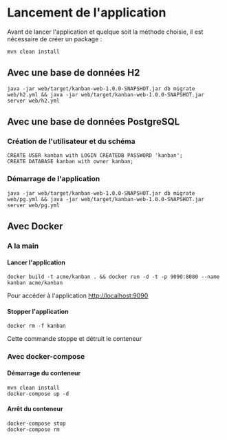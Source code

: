 # Lancement de l'application
Avant de lancer l'application et quelque soit la méthode choisie, il est nécessaire de créer un package :

    mvn clean install

## Avec une base de données H2
    java -jar web/target/kanban-web-1.0.0-SNAPSHOT.jar db migrate web/h2.yml && java -jar web/target/kanban-web-1.0.0-SNAPSHOT.jar server web/h2.yml
## Avec une base de données PostgreSQL
### Création de l'utilisateur et du schéma
    CREATE USER kanban with LOGIN CREATEDB PASSWORD 'kanban';
    CREATE DATABASE kanban with owner kanban;
### Démarrage de l'application
    java -jar web/target/kanban-web-1.0.0-SNAPSHOT.jar db migrate web/pg.yml && java -jar web/target/kanban-web-1.0.0-SNAPSHOT.jar server web/pg.yml
## Avec Docker
### A la main
#### Lancer l'application
    docker build -t acme/kanban . && docker run -d -t -p 9090:8080 --name kanban acme/kanban
Pour accéder à l'application [http://localhost:9090](http://localhost:9090)
#### Stopper l'application
    docker rm -f kanban
Cette commande stoppe et détruit le conteneur

### Avec docker-compose
#### Démarrage du conteneur
    mvn clean install
    docker-compose up -d
#### Arrêt du conteneur
    docker-compose stop
    docker-compose rm